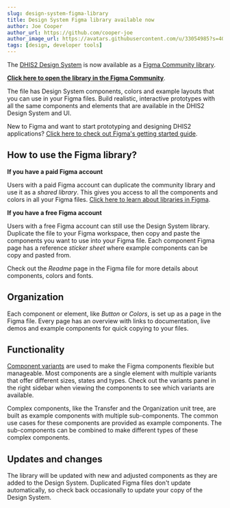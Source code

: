 ```yaml
---
slug: design-system-figma-library
title: Design System Figma library available now
author: Joe Cooper
author_url: https://github.com/cooper-joe
author_image_url: https://avatars.githubusercontent.com/u/33054985?s=400&u=0fa29eea95dc43633e26bd41f871524bdee4b07a&v=4
tags: [design, developer tools]
---
```


The [DHIS2 Design System](https://github.com/dhis2/design-system) is now available as a [Figma Community library](https://www.figma.com/community/file/999207206720939258/DHIS2-Design-System).

<!--truncate-->

**[Click here to open the library in the Figma Community](https://www.figma.com/community/file/999207206720939258/DHIS2-Design-System)**.

The file has Design System components, colors and example layouts that you can use in your Figma files. Build realistic, interactive prototypes with all the same components and elements that are available in the DHIS2 Design System and UI.

New to Figma and want to start prototyping and designing DHIS2 applications? [Click here to check out Figma's getting started guide](https://help.figma.com/hc/en-us/categories/360002042553-Figma-design#Get-started-with-Figma-design).

## How to use the Figma library?

**If you have a paid Figma account**

Users with a paid Figma account can duplicate the community library and use it as a _shared library_. This gives you access to all the components and colors in all your Figma files. [Click here to learn about libraries in Figma](https://help.figma.com/hc/en-us/sections/4403936000407-Libraries-).

**If you have a free Figma account**

Users with a free Figma account can still use the Design System library. Duplicate the file to your Figma workspace, then copy and paste the components you want to use into your Figma file. Each component Figma page has a reference _sticker sheet_ where example components can be copy and pasted from.

Check out the _Readme_ page in the Figma file for more details about components, colors and fonts.

## Organization

Each component or element, like _Button_ or _Colors_, is set up as a page in the Figma file. Every page has an overview with links to documentation, live demos and example components for quick copying to your files.

## Functionality

[Component variants](https://help.figma.com/hc/en-us/articles/360056440594-Create-and-use-variants) are used to make the Figma components flexible but manageable. Most components are a single element with multiple variants that offer different sizes, states and types. Check out the variants panel in the right sidebar when viewing the components to see which variants are available.

Complex components, like the Transfer and the Organization unit tree, are built as example components with multiple sub-components. The common use cases for these components are provided as example components. The sub-components can be combined to make different types of these complex components.

## Updates and changes

The library will be updated with new and adjusted components as they are added to the Design System. Duplicated Figma files don't update automatically, so check back occasionally to update your copy of the Design System.
